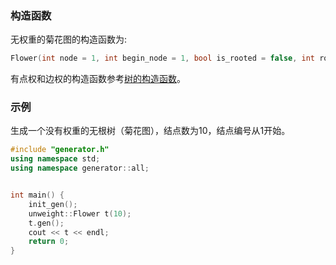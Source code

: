 ### 构造函数

无权重的菊花图的构造函数为:

```cpp
Flower(int node = 1, int begin_node = 1, bool is_rooted = false, int root = 1)
```

有点权和边权的构造函数参考[树的构造函数](/user/rand_tree/basic_tree_graph.md#构造函数)。

### 示例

生成一个没有权重的无根树（菊花图），结点数为$10$，结点编号从$1$开始。

```cpp
#include "generator.h"
using namespace std;
using namespace generator::all;


int main() {
    init_gen();
    unweight::Flower t(10);
    t.gen();
    cout << t << endl;
    return 0;
}
```